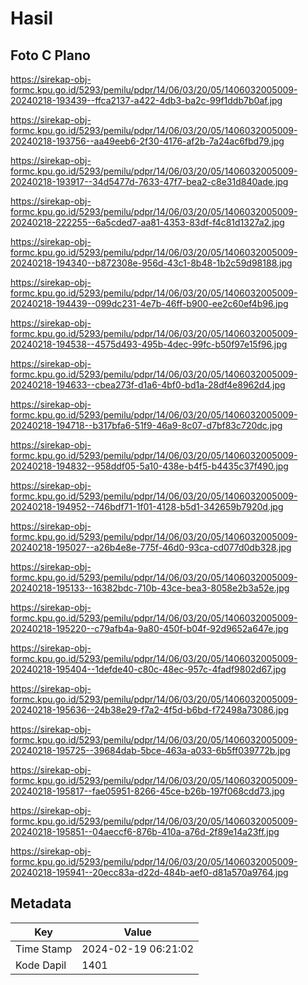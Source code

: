 # Hasil

## Foto C Plano

https://sirekap-obj-formc.kpu.go.id/5293/pemilu/pdpr/14/06/03/20/05/1406032005009-20240218-193439--ffca2137-a422-4db3-ba2c-99f1ddb7b0af.jpg

https://sirekap-obj-formc.kpu.go.id/5293/pemilu/pdpr/14/06/03/20/05/1406032005009-20240218-193756--aa49eeb6-2f30-4176-af2b-7a24ac6fbd79.jpg

https://sirekap-obj-formc.kpu.go.id/5293/pemilu/pdpr/14/06/03/20/05/1406032005009-20240218-193917--34d5477d-7633-47f7-bea2-c8e31d840ade.jpg

https://sirekap-obj-formc.kpu.go.id/5293/pemilu/pdpr/14/06/03/20/05/1406032005009-20240218-222255--6a5cded7-aa81-4353-83df-f4c81d1327a2.jpg

https://sirekap-obj-formc.kpu.go.id/5293/pemilu/pdpr/14/06/03/20/05/1406032005009-20240218-194340--b872308e-956d-43c1-8b48-1b2c59d98188.jpg

https://sirekap-obj-formc.kpu.go.id/5293/pemilu/pdpr/14/06/03/20/05/1406032005009-20240218-194439--099dc231-4e7b-46ff-b900-ee2c60ef4b96.jpg

https://sirekap-obj-formc.kpu.go.id/5293/pemilu/pdpr/14/06/03/20/05/1406032005009-20240218-194538--4575d493-495b-4dec-99fc-b50f97e15f96.jpg

https://sirekap-obj-formc.kpu.go.id/5293/pemilu/pdpr/14/06/03/20/05/1406032005009-20240218-194633--cbea273f-d1a6-4bf0-bd1a-28df4e8962d4.jpg

https://sirekap-obj-formc.kpu.go.id/5293/pemilu/pdpr/14/06/03/20/05/1406032005009-20240218-194718--b317bfa6-51f9-46a9-8c07-d7bf83c720dc.jpg

https://sirekap-obj-formc.kpu.go.id/5293/pemilu/pdpr/14/06/03/20/05/1406032005009-20240218-194832--958ddf05-5a10-438e-b4f5-b4435c37f490.jpg

https://sirekap-obj-formc.kpu.go.id/5293/pemilu/pdpr/14/06/03/20/05/1406032005009-20240218-194952--746bdf71-1f01-4128-b5d1-342659b7920d.jpg

https://sirekap-obj-formc.kpu.go.id/5293/pemilu/pdpr/14/06/03/20/05/1406032005009-20240218-195027--a26b4e8e-775f-46d0-93ca-cd077d0db328.jpg

https://sirekap-obj-formc.kpu.go.id/5293/pemilu/pdpr/14/06/03/20/05/1406032005009-20240218-195133--16382bdc-710b-43ce-bea3-8058e2b3a52e.jpg

https://sirekap-obj-formc.kpu.go.id/5293/pemilu/pdpr/14/06/03/20/05/1406032005009-20240218-195220--c79afb4a-9a80-450f-b04f-92d9652a647e.jpg

https://sirekap-obj-formc.kpu.go.id/5293/pemilu/pdpr/14/06/03/20/05/1406032005009-20240218-195404--1defde40-c80c-48ec-957c-4fadf9802d67.jpg

https://sirekap-obj-formc.kpu.go.id/5293/pemilu/pdpr/14/06/03/20/05/1406032005009-20240218-195636--24b38e29-f7a2-4f5d-b6bd-f72498a73086.jpg

https://sirekap-obj-formc.kpu.go.id/5293/pemilu/pdpr/14/06/03/20/05/1406032005009-20240218-195725--39684dab-5bce-463a-a033-6b5ff039772b.jpg

https://sirekap-obj-formc.kpu.go.id/5293/pemilu/pdpr/14/06/03/20/05/1406032005009-20240218-195817--fae05951-8266-45ce-b26b-197f068cdd73.jpg

https://sirekap-obj-formc.kpu.go.id/5293/pemilu/pdpr/14/06/03/20/05/1406032005009-20240218-195851--04aeccf6-876b-410a-a76d-2f89e14a23ff.jpg

https://sirekap-obj-formc.kpu.go.id/5293/pemilu/pdpr/14/06/03/20/05/1406032005009-20240218-195941--20ecc83a-d22d-484b-aef0-d81a570a9764.jpg


## Metadata

| Key        | Value               |
| ---------- | ------------------- |
| Time Stamp | 2024-02-19 06:21:02 |
| Kode Dapil | 1401                |



